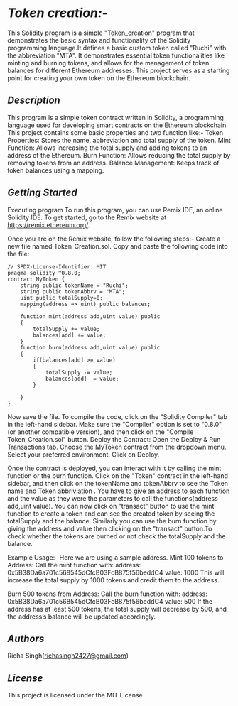 # _Token creation:-_

This Solidity program is a simple "Token_creation" program that demonstrates the basic syntax and functionality of the Solidity programming language.It defines a basic custom token called "Ruchi" with the abbreviation "MTA". It demonstrates essential token functionalities like minting and burning tokens, and allows for the management of token balances for different Ethereum addresses. This project serves as a starting point for creating your own token on the Ethereum blockchain.

## _Description_
This program is a simple token contract written in Solidity, a programming language used for developing smart contracts on the Ethereum blockchain. This project contains some basic properties and two function like:-
Token Properties: Stores the name, abbreviation and total supply of the token.
Mint Function: Allows increasing the total supply and adding tokens to an address of the Ethereum.
Burn Function: Allows reducing the total supply by removing tokens from an address.
Balance Management: Keeps track of token balances using a mapping.

## _Getting Started_
Executing program
To run this program, you can use Remix IDE, an online Solidity IDE. To get started, go to the Remix website at https://remix.ethereum.org/.

Once you are on the Remix website, follow the following steps:-
Create a new file named Token_Creation.sol.
Copy and paste the following code into the file:
````
// SPDX-License-Identifier: MIT
pragma solidity ^0.8.0;
contract MyToken {
    string public tokenName = "Ruchi";
    string public tokenAbbrv = "MTA";
    uint public totalSupply=0;
    mapping(address => uint) public balances;

    function mint(address add,uint value) public 
    {
        totalSupply += value;
        balances[add] += value;
    }
    function burn(address add,uint value) public 
    {
        if(balances[add] >= value)
        {
            totalSupply -= value;
            balances[add] -= value; 
        }
        
    }
}
````
Now save the file.
To compile the code, click on the "Solidity Compiler" tab in the left-hand sidebar. 
Make sure the "Compiler" option is set to "0.8.0" (or another compatible version), and then click on the "Compile Token_Creation.sol" button.
Deploy the Contract:
Open the Deploy & Run Transactions tab.
Choose the MyToken contract from the dropdown menu.
Select your preferred environment.
Click on Deploy.

Once the contract is deployed, you can interact with it by calling the mint function or the burn function. Click on the "Token" contract in the left-hand sidebar, and then click on the tokenName and tokenAbbrv to see the Token name and Token abbriviation .
You have to give an address to each function and the value as they were the parameters to call the functions(address add,uint value).
You can now click on "transact" button to use the mint function to create a token and can see the created token by seeing the totalSupply and the balance.
Similarly you can use the burn function by giving the address and value then clicking on the "transact" button.To check whether the tokens are burned or not check the totalSupply and the balance.

Example Usage:-
Here we are using a sample address.
Mint 100 tokens to Address:
Call the mint function with:
address: 0x5B38Da6a701c568545dCfcB03FcB875f56beddC4
value: 1000
This will increase the total supply by 1000 tokens and credit them to the address.

Burn 500 tokens from Address:
Call the burn function with:
address: 0x5B38Da6a701c568545dCfcB03FcB875f56beddC4
value: 500
If the address has at least 500 tokens, the total supply will decrease by 500, and the address’s balance will be updated accordingly.

## _Authors_
Richa Singh(richasingh2427@gmail.com)

## _License_
This project is licensed under the MIT License
